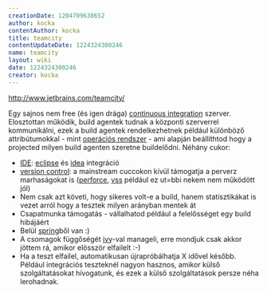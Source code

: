 ```yaml
---
creationDate: 1204709638652 
author: kocka 
contentAuthor: kocka 
title: teamcity 
contentUpdateDate: 1224324300246 
name: teamcity 
layout: wiki 
date: 1224324300246 
creator: kocka 
---
```

http://www.jetbrains.com/teamcity/

Egy sajnos nem free (és igen drága) [continuous integration](Continuous%20Integration.html) szerver. Elosztottan működik, build agentek tudnak a központi szerverrel kommunikálni, ezek a build agentek rendelkezhetnek például különböző attribútumokkal - mint [operációs rendszer](Operacios%20rendszer.html) - ami alapján beállíthtod hogy a projected milyen build agenten szeretne buildelődni.
Néhány cukor:

*   [IDE](IDE.html): [eclipse](Eclipse.html) és [idea](IDEA.html) integráció
*   [version control](version%20control.html): a mainstream cuccokon kívül támogatja a perverz marhaságokat is ([perforce](perforce.html), [vss](sourcesafe.html) például ez ut=bbi nekem nem működött jól)
*   Nem csak azt követi, hogy sikeres volt-e a build, hanem statisztikákat is vezet arról hogy a tesztek milyen arányban mentek át
*   Csapatmunka támogatás - vállalhatod például a felelősséget egy build hibájáért
*   Belül [spring](spring.html)ből van :)
*   A csomagok függőségét [ivy](IVY.html)-val manageli, erre mondjuk csak akkor jöttem rá, amikor elösször elfailelt :-)
*   Ha a teszt elfailel, automatikusan újrapróbálhatja X idővel később. Például integrációs teszteknél nagyon hasznos, amikor külső szolgáltatásokat hívogatunk, és ezek a külső szolgáltatások persze néha lerohadnak.




